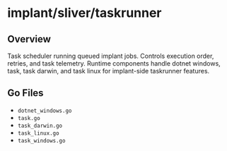 # implant/sliver/taskrunner

## Overview

Task scheduler running queued implant jobs. Controls execution order, retries, and task telemetry. Runtime components handle dotnet windows, task, task darwin, and task linux for implant-side taskrunner features.

## Go Files

- `dotnet_windows.go`
- `task.go`
- `task_darwin.go`
- `task_linux.go`
- `task_windows.go`
